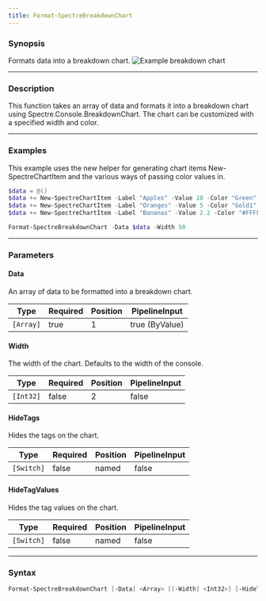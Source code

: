 ```yaml
---
title: Format-SpectreBreakdownChart
---
```




### Synopsis
Formats data into a breakdown chart.
![Example breakdown chart](/breakdownchart.png)

---

### Description

This function takes an array of data and formats it into a breakdown chart using Spectre.Console.BreakdownChart. The chart can be customized with a specified width and color.

---

### Examples
This example uses the new helper for generating chart items New-SpectreChartItem and the various ways of passing color values in.

```powershell
$data = @()
$data += New-SpectreChartItem -Label "Apples" -Value 10 -Color "Green"
$data += New-SpectreChartItem -Label "Oranges" -Value 5 -Color "Gold1"
$data += New-SpectreChartItem -Label "Bananas" -Value 2.2 -Color "#FFFF00"

Format-SpectreBreakdownChart -Data $data -Width 50
```

---

### Parameters
#### **Data**
An array of data to be formatted into a breakdown chart.

|Type     |Required|Position|PipelineInput |
|---------|--------|--------|--------------|
|`[Array]`|true    |1       |true (ByValue)|

#### **Width**
The width of the chart. Defaults to the width of the console.

|Type     |Required|Position|PipelineInput|
|---------|--------|--------|-------------|
|`[Int32]`|false   |2       |false        |

#### **HideTags**
Hides the tags on the chart.

|Type      |Required|Position|PipelineInput|
|----------|--------|--------|-------------|
|`[Switch]`|false   |named   |false        |

#### **HideTagValues**
Hides the tag values on the chart.

|Type      |Required|Position|PipelineInput|
|----------|--------|--------|-------------|
|`[Switch]`|false   |named   |false        |

---

### Syntax
```powershell
Format-SpectreBreakdownChart [-Data] <Array> [[-Width] <Int32>] [-HideTags] [-HideTagValues] [<CommonParameters>]
```

